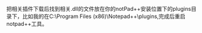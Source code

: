 把相关插件下载后找到相关.dll的文件放在你的notPad++安装位置下的plugins目录下，比如我的在C:\Program Files (x86)\Notepad++\plugins,完成后重启notpad++工具。